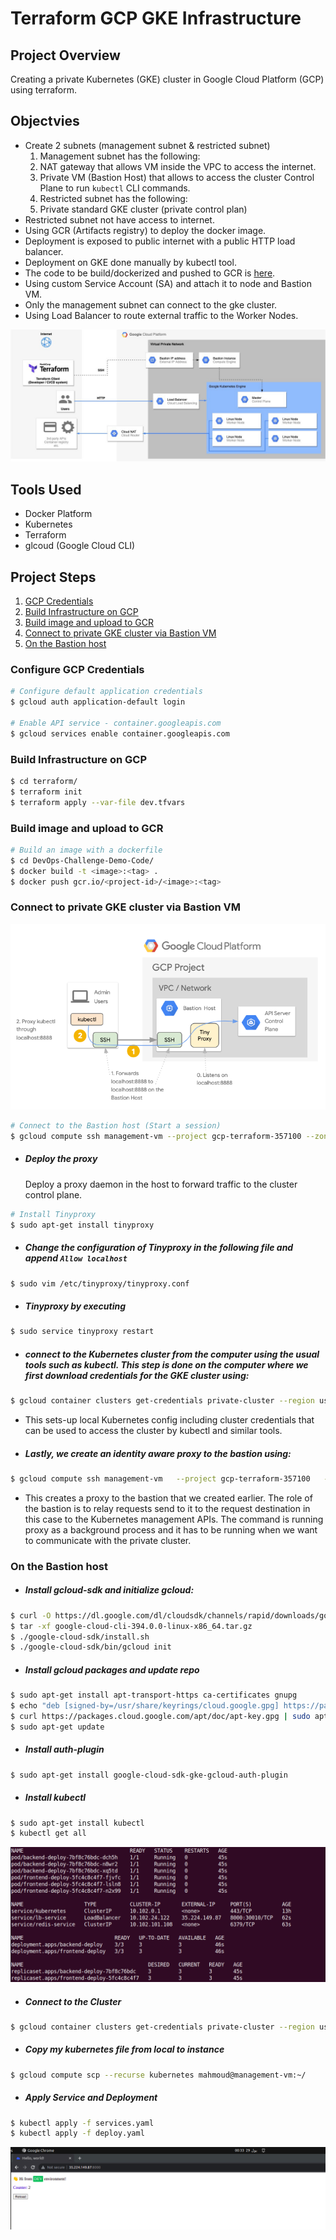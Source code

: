 # Terraform GCP GKE Infrastructure

## Project Overview
Creating a private Kubernetes (GKE) cluster in Google Cloud Platform (GCP) using terraform.

## Objectvies

* Create 2 subnets (management subnet & restricted subnet)
  1. Management subnet has the following:
    1. NAT gateway that allows VM inside the VPC to access the internet.
    1. Private VM (Bastion Host) that allows to access the cluster Control Plane to run `kubectl` CLI commands.
  1. Restricted subnet has the following:
    1. Private standard GKE cluster (private control plan)
* Restricted subnet not have access to internet.
* Using GCR (Artifacts registry) to deploy the docker image.
* Deployment is exposed to public internet with a public HTTP load balancer.
* Deployment on GKE done manually by kubectl tool.
* The code to be build/dockerized and pushed to GCR is [here](https://github.com/MahmoudAbdelFatah/DevOps-Challenge-Demo-Code.git).
* Using custom Service Account (SA) and attach it to node and Bastion VM.
* Only the management subnet can connect to the gke cluster.
* Using Load Balancer to route external traffic to the Worker Nodes.

![This is a alt text.](/images/private-gke-2.jpeg)


## Tools Used

* Docker Platform
* Kubernetes
* Terraform
* glcoud (Google Cloud CLI)


## Project Steps

1. [GCP Credentials](#Configure-GCP-Credentials)
1. [Build Infrastructure on GCP](#Build-Infrastructure-on-GCP)
1. [Build image and upload to GCR](#Build-image-and-upload-to-GCR)
1. [Connect to private GKE cluster via Bastion VM](#Connect-to-private-GKE-cluster-via-Bastion-VM)
1. [On the Bastion host](#on-the-bastion-host)


### Configure GCP Credentials
```bash
# Configure default application credentials
$ gcloud auth application-default login

# Enable API service - container.googleapis.com
$ gcloud services enable container.googleapis.com

```


### Build Infrastructure on GCP
```bash
$ cd terraform/
$ terraform init
$ terraform apply --var-file dev.tfvars 
```

### Build image and upload to GCR

```bash
# Build an image with a dockerfile
$ cd DevOps-Challenge-Demo-Code/
$ docker build -t <image>:<tag> .
$ docker push gcr.io/<project-id>/<image>:<tag>
```

### Connect to private GKE cluster via Bastion VM
![This is a alt text.](/images/private-gke.png)
```bash
# Connect to the Bastion host (Start a session)
$ gcloud compute ssh management-vm --project gcp-terraform-357100 --zone us-central1-a
```

- ##### Deploy the proxy
   Deploy a proxy daemon in the host to forward traffic to the cluster control plane.
```bash
# Install Tinyproxy
$ sudo apt-get install tinyproxy
```

- ##### Change the configuration of Tinyproxy in the following file and append `Allow localhost`
```bash
$ sudo vim /etc/tinyproxy/tinyproxy.conf
```

- ##### Tinyproxy by executing
```bash
$ sudo service tinyproxy restart
```

- ##### connect to the Kubernetes cluster from the computer using the usual tools such as kubectl. This step is done on the computer where we first download credentials for the GKE cluster using:
```bash
$ gcloud container clusters get-credentials private-cluster --region us-central1 --project gcp-terraform-357100
```

- This sets-up local Kubernetes config including cluster credentials that can be used to access the cluster by kubectl and similar tools.

- ##### Lastly, we create an identity aware proxy to the bastion using:
```bash
$ gcloud compute ssh management-vm   --project gcp-terraform-357100   --zone us-central1-a   --  -L 8888:localhost:8888 -N -q -f
```

 - This creates a proxy to the bastion that we created earlier. The role of the bastion is to relay requests send to it to the request destination in this case to the Kubernetes management APIs. The command is running proxy as a background process and it has to be running when we want to communicate with the private cluster.
 
### On the Bastion host

- #####  Install gcloud-sdk and initialize gcloud:
```bash
$ curl -O https://dl.google.com/dl/cloudsdk/channels/rapid/downloads/google-cloud-cli-394.0.0-linux-x86_64.tar.gz
$ tar -xf google-cloud-cli-394.0.0-linux-x86_64.tar.gz
$ ./google-cloud-sdk/install.sh
$ ./google-cloud-sdk/bin/gcloud init
```

- ##### Install gcloud packages and update repo
```bash
$ sudo apt-get install apt-transport-https ca-certificates gnupg
$ echo "deb [signed-by=/usr/share/keyrings/cloud.google.gpg] https://packages.cloud.google.com/apt cloud-sdk main" | sudo tee -a /etc/apt/sources.list.d/google-cloud-sdk.list
$ curl https://packages.cloud.google.com/apt/doc/apt-key.gpg | sudo apt-key --keyring /usr/share/keyrings/cloud.google.gpg add -
$ sudo apt-get update
```

- ##### Install auth-plugin 
```bash
$ sudo apt-get install google-cloud-sdk-gke-gcloud-auth-plugin
```

- ##### Install kubectl 
```bash
$ sudo apt-get install kubectl
$ kubectl get all
```
![This is a alt text.](/images/deploy.png)

- ##### Connect to the Cluster
```bash
$ gcloud container clusters get-credentials private-cluster --region us-central1 --project gcp-terraform-357100
```

- ##### Copy my kubernetes file from local to instance 
```bash
$ gcloud compute scp --recurse kubernetes mahmoud@management-vm:~/
```

- ##### Apply Service and Deployment
```bash
$ kubectl apply -f services.yaml
$ kubectl apply -f deploy.yaml
```

![This is a alt text.](/images/image-lb.png)